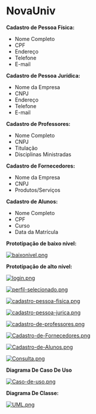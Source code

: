 # NovaUniv
**Cadastro de Pessoa Física:**
- Nome Completo
- CPF
- Endereço
- Telefone
- E-mail

**Cadastro de Pessoa Jurídica:**
- Nome da Empresa
- CNPJ
- Endereço
- Telefone
- E-mail

**Cadastro de Professores:**
- Nome Completo
- CNPJ
- Titulação
- Disciplinas Ministradas

**Cadastro de Fornecedores:**
- Nome da Empresa
- CNPJ
- Produtos/Serviços

**Cadastro de Alunos:**
- Nome Completo
- CPF
- Curso
- Data da Matrícula
  
**Prototipação de baixo nível:**

[![baixonivel.png](https://i.postimg.cc/MH3GxmSw/baixonivel.png)](https://postimg.cc/LgfS3f5Q)

**Prototipação de alto nível:**

[![login.png](https://i.postimg.cc/Bvfnqvdj/login.png)](https://postimg.cc/68zXcB6K)

[![perfil-selecionado.png](https://i.postimg.cc/ydV6Zb6B/perfil-selecionado.png)](https://postimg.cc/CZQVyJf6)

[![cadastro-pessoa-fisica.png](https://i.postimg.cc/CLtKQ77H/cadastro-pessoa-fisica.png)](https://postimg.cc/rK1cdSvK)

[![cadastro-pessoa-jurica.png](https://i.postimg.cc/sgh2dW0F/cadastro-pessoa-jurica.png)](https://postimg.cc/VJzwXJ84)

[![cadastro-de-professores.png](https://i.postimg.cc/BZmbx41z/cadastro-de-professores.png)](https://postimg.cc/hh7KnFs8)

[![Cadastro-de-Fornecedores.png](https://i.postimg.cc/zX3B76CG/Cadastro-de-Fornecedores.png)](https://postimg.cc/QHGhx6Y2)

[![Cadastro-de-Alunos.png](https://i.postimg.cc/Qth8Lnvw/Cadastro-de-Alunos.png)](https://postimg.cc/GBgwGzLx)

[![Consulta.png](https://i.postimg.cc/jj6dCbbZ/Consulta.png)](https://postimg.cc/nsztwNMD)


**Diagrama De Caso De Uso**

[![Caso-de-uso.png](https://i.postimg.cc/1zJmQKPz/Caso-de-uso.png)](https://postimg.cc/t1nQdWs0)



**Diagrama De Classe:**

[![UML.png](https://i.postimg.cc/GmF60hr3/UML.png)](https://postimg.cc/DSzxLh8R)

